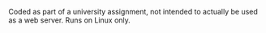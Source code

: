 Coded as part of a university assignment, not intended to actually be used as a web server.
Runs on Linux only.
